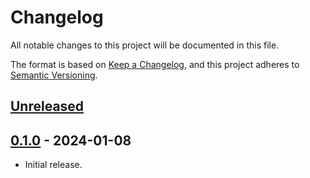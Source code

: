 # Changelog

All notable changes to this project will be documented in this file.

The format is based on [Keep a Changelog](https://keepachangelog.com/en/1.0.0/),
and this project adheres to [Semantic Versioning](https://semver.org/spec/v2.0.0.html).

## [Unreleased]

## [0.1.0] - 2024-01-08

- Initial release.

[Unreleased]: https://github.com/giantswarm/pyroscope-app/compare/v0.1.0...HEAD
[0.1.0]: https://github.com/giantswarm/pyroscope-app/releases/tag/v0.1.0
